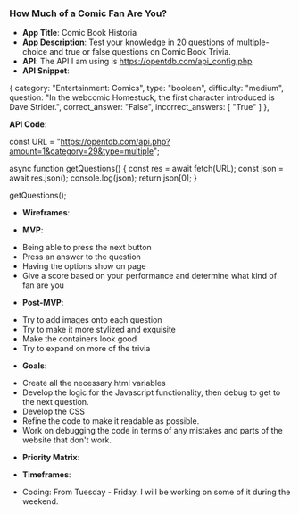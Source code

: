 ### How Much of a Comic Fan Are You?

- **App Title**: Comic Book Historia
- **App Description**: Test your knowledge in 20 questions of multiple-choice and true or false questions on Comic Book Trivia.
- **API**: The API I am using is https://opentdb.com/api_config.php
- **API Snippet**:

{
category: "Entertainment: Comics",
type: "boolean",
difficulty: "medium",
question: "In the webcomic Homestuck, the first character introduced is Dave Strider.",
correct_answer: "False",
incorrect_answers: [
"True"
]
},

**API Code**:

const URL = "https://opentdb.com/api.php?amount=1&category=29&type=multiple";

async function getQuestions() {
const res = await fetch(URL);
const json = await res.json();
console.log(json);
return json[0];
}

getQuestions();

- **Wireframes**:

- **MVP**:

* Being able to press the next button
* Press an answer to the question
* Having the options show on page
* Give a score based on your performance and determine what kind of fan are you

- **Post-MVP**:

* Try to add images onto each question
* Try to make it more stylized and exquisite
* Make the containers look good
* Try to expand on more of the trivia

- **Goals**:

* Create all the necessary html variables
* Develop the logic for the Javascript functionality, then debug to get
  to the next question.
* Develop the CSS
* Refine the code to make it readable as possible.
* Work on debugging the code in terms of any mistakes and parts of the website that don't work.

- **Priority Matrix**:

- **Timeframes**:

* Coding: From Tuesday - Friday. I will be working on some of it during the weekend.

